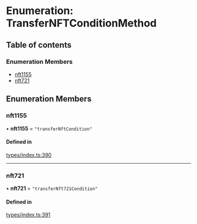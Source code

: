 # Enumeration: TransferNFTConditionMethod

## Table of contents

### Enumeration Members

- [nft1155](TransferNFTConditionMethod.md#nft1155)
- [nft721](TransferNFTConditionMethod.md#nft721)

## Enumeration Members

### nft1155

• **nft1155** = ``"transferNftCondition"``

#### Defined in

[types/index.ts:390](https://github.com/nevermined-io/components-catalog/blob/963d32e/lib/src/types/index.ts#L390)

___

### nft721

• **nft721** = ``"transferNft721Condition"``

#### Defined in

[types/index.ts:391](https://github.com/nevermined-io/components-catalog/blob/963d32e/lib/src/types/index.ts#L391)
